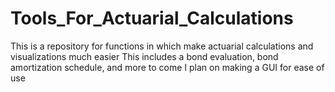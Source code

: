 # Tools_For_Actuarial_Calculations
This is a repository for functions in which make actuarial calculations and visualizations much easier
This includes a bond evaluation, bond amortization schedule, and more to come
I plan on making a GUI for ease of use
